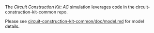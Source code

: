 The _Circuit Construction Kit: AC_ simulation leverages code in the circuit-construction-kit-common repo.

Please
see [circuit-construction-kit-common/doc/model.md](https://github.com/phetsims/circuit-construction-kit-common/blob/main/doc/model.md)
for model details.